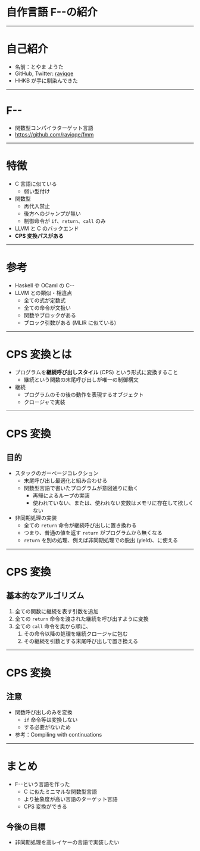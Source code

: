 # 自作言語 F--の紹介

---

# 自己紹介

- 名前：とやま ようた
- GitHub, Twitter: [raviqqe](https://github.com/raviqqe)
- HHKB が手に馴染んできた

---

# F--

- 関数型コンパイラターゲット言語
- https://github.com/raviqqe/fmm

---

# 特徴

- C 言語に似ている
  - 弱い型付け
- 関数型
  - 再代入禁止
  - 後方へのジャンプが無い
  - 制御命令が `if`、`return`、`call` のみ
- LLVM と C のバックエンド
- **CPS 変換パスがある**

---

# 参考

- Haskell や OCaml の C--
- LLVM との類似・相違点
  - 全ての式が定数式
  - 全ての命令が文扱い
  - 関数やブロックがある
  - ブロック引数がある (MLIR に似ている)

---

# CPS 変換とは

- プログラムを**継続呼び出しスタイル** (CPS) という形式に変換すること
  - 継続という関数の末尾呼び出しが唯一の制御構文
- 継続
  - プログラムのその後の動作を表現するオブジェクト
  - クロージャで実装

---

# CPS 変換

## 目的

- スタックのガーベージコレクション
  - 末尾呼び出し最適化と組み合わせる
  - 関数型言語で書いたプログラムが意図通りに動く
    - 再帰によるループの実装
    - 使われていない、または、使われない変数はメモリに存在して欲しくない
- 非同期処理の実装
  - 全ての `return` 命令が継続呼び出しに置き換わる
  - つまり、普通の値を返す `return` がプログラムから無くなる
  - `return` を別の処理、例えば非同期処理での脱出 (yield)、に使える

---

# CPS 変換

## 基本的なアルゴリズム

1. 全ての関数に継続を表す引数を追加
1. 全ての `return` 命令を渡された継続を呼び出すように変換
1. 全ての `call` 命令を奥から順に、
   1. その命令以降の処理を継続クロージャに包む
   1. その継続を引数とする末尾呼び出しで置き換える

---

# CPS 変換

## 注意

- 関数呼び出しのみを変換
  - `if` 命令等は変換しない
  - する必要がないため
- 参考：Compiling with continuations

---

# まとめ

- F--という言語を作った
  - C に似たミニマルな関数型言語
  - より抽象度が高い言語のターゲット言語
  - CPS 変換ができる

## 今後の目標

- 非同期処理を高レイヤーの言語で実装したい
